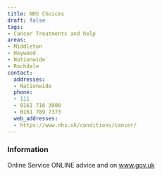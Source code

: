 ```yaml
---
title: NHS Choices
draft: false
tags:
- Cancer Treatments and help
areas:
- Middleton
- Heywood
- Nationwide
- Rochdale
contact:
  addresses:
  - Nationwide
  phone:
  - 111
  - 0161 716 3000
  - 0161 789 7373
  web_addresses:
  - https://www.nhs.uk/conditions/cancer/
---
```


### Information
Online Service
ONLINE advice and on www.gov.uk

